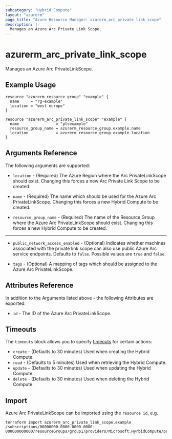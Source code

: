 ```yaml
---
subcategory: "Hybrid Compute"
layout: "azurerm"
page_title: "Azure Resource Manager: azurerm_arc_private_link_scope"
description: |-
  Manages an Azure Arc Private Link Scope.
---
```


# azurerm_arc_private_link_scope

Manages an Azure Arc PrivateLinkScope.

## Example Usage

```hcl
resource "azurerm_resource_group" "example" {
  name     = "rg-example"
  location = "west europe"
}

resource "azurerm_arc_private_link_scope" "example" {
  name                = "plsexample"
  resource_group_name = azurerm_resource_group.example.name
  location            = azurerm_resource_group.example.location
}
```

## Arguments Reference

The following arguments are supported:

* `location` - (Required) The Azure Region where the Arc PrivateLinkScope should exist. Changing this forces a new Arc Private Link Scope to be created.

* `name` - (Required) The name which should be used for the Azure Arc PrivateLinkScope. Changing this forces a new Hybrid Compute to be created.

* `resource_group_name` - (Required) The name of the Resource Group where the Azure Arc PrivateLinkScope should exist. Changing this forces a new Hybrid Compute to be created.

---

* `public_network_access_enabled` - (Optional) Indicates whether machines associated with the private link scope can also use public Azure Arc service endpoints. Defaults to `false`. Possible values are `true` and `false`.

* `tags` - (Optional) A mapping of tags which should be assigned to the Azure Arc PrivateLinkScope.

## Attributes Reference

In addition to the Arguments listed above - the following Attributes are exported: 

* `id` - The ID of the Azure Arc PrivateLinkScope.

## Timeouts

The `timeouts` block allows you to specify [timeouts](https://www.terraform.io/language/resources/syntax#operation-timeouts) for certain actions:

* `create` - (Defaults to 30 minutes) Used when creating the Hybrid Compute.
* `read` - (Defaults to 5 minutes) Used when retrieving the Hybrid Compute.
* `update` - (Defaults to 30 minutes) Used when updating the Hybrid Compute.
* `delete` - (Defaults to 30 minutes) Used when deleting the Hybrid Compute.

## Import

Azure Arc PrivateLinkScope can be imported using the `resource id`, e.g.

```shell
terraform import azurerm_arc_private_link_scope.example /subscriptions/00000000-0000-0000-0000-000000000000/resourceGroups/group1/providers/Microsoft.HyrbidCompute/privateLinkScopes/privateLinkScope1
```
